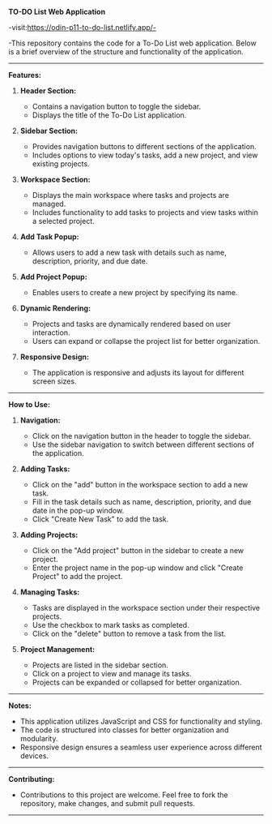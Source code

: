 **TO-DO List Web Application**

-visit:https://odin-p11-to-do-list.netlify.app/-

-This repository contains the code for a To-Do List web application. Below is a brief overview of the structure and functionality of the application.

---

**Features:**

1. **Header Section:**
   - Contains a navigation button to toggle the sidebar.
   - Displays the title of the To-Do List application.

2. **Sidebar Section:**
   - Provides navigation buttons to different sections of the application.
   - Includes options to view today's tasks, add a new project, and view existing projects.

3. **Workspace Section:**
   - Displays the main workspace where tasks and projects are managed.
   - Includes functionality to add tasks to projects and view tasks within a selected project.
     
4. **Add Task Popup:**
   - Allows users to add a new task with details such as name, description, priority, and due date.

5. **Add Project Popup:**
   - Enables users to create a new project by specifying its name.

6. **Dynamic Rendering:**
   - Projects and tasks are dynamically rendered based on user interaction.
   - Users can expand or collapse the project list for better organization.

7. **Responsive Design:**
   - The application is responsive and adjusts its layout for different screen sizes.

---

**How to Use:**

1. **Navigation:**
   - Click on the navigation button in the header to toggle the sidebar.
   - Use the sidebar navigation to switch between different sections of the application.

2. **Adding Tasks:**
   - Click on the "add" button in the workspace section to add a new task.
   - Fill in the task details such as name, description, priority, and due date in the pop-up window.
   - Click "Create New Task" to add the task.

3. **Adding Projects:**
   - Click on the "Add project" button in the sidebar to create a new project.
   - Enter the project name in the pop-up window and click "Create Project" to add the project.

4. **Managing Tasks:**
   - Tasks are displayed in the workspace section under their respective projects.
   - Use the checkbox to mark tasks as completed.
   - Click on the "delete" button to remove a task from the list.

5. **Project Management:**
   - Projects are listed in the sidebar section.
   - Click on a project to view and manage its tasks.
   - Projects can be expanded or collapsed for better organization.

---

**Notes:**

- This application utilizes JavaScript and CSS for functionality and styling.
- The code is structured into classes for better organization and modularity.
- Responsive design ensures a seamless user experience across different devices.

---

**Contributing:**

- Contributions to this project are welcome. Feel free to fork the repository, make changes, and submit pull requests.

--- 
